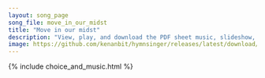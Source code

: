 ```yaml
---
layout: song_page
song_file: move_in_our_midst
title: "Move in our midst"
description: "View, play, and download the PDF sheet music, slideshow, and audio. Lyrics: Move in our midst, thou Spirit of God. Go with us down from thy holy hill. Walk with us through the storm and the calm. Spirit of God, go thou with us... english theist 4part chords"
image: https://github.com/kenanbit/hymnsinger/releases/latest/download/move_in_our_midst-trad.png
---
```


{% include choice_and_music.html %}